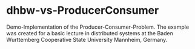 # dhbw-vs-ProducerConsumer
Demo-Implementation of the Producer-Consumer-Problem. The example was created for a basic lecture in distributed systems at the Baden Wurttemberg Cooperative State University Mannheim, Germany. 
